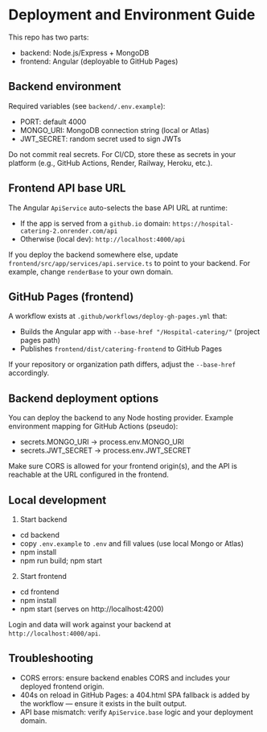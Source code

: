 # Deployment and Environment Guide

This repo has two parts:
- backend: Node.js/Express + MongoDB
- frontend: Angular (deployable to GitHub Pages)

## Backend environment

Required variables (see `backend/.env.example`):
- PORT: default 4000
- MONGO_URI: MongoDB connection string (local or Atlas)
- JWT_SECRET: random secret used to sign JWTs

Do not commit real secrets. For CI/CD, store these as secrets in your platform (e.g., GitHub Actions, Render, Railway, Heroku, etc.).

## Frontend API base URL

The Angular `ApiService` auto-selects the base API URL at runtime:
- If the app is served from a `github.io` domain: `https://hospital-catering-2.onrender.com/api`
- Otherwise (local dev): `http://localhost:4000/api`

If you deploy the backend somewhere else, update `frontend/src/app/services/api.service.ts` to point to your backend. For example, change `renderBase` to your own domain.

## GitHub Pages (frontend)

A workflow exists at `.github/workflows/deploy-gh-pages.yml` that:
- Builds the Angular app with `--base-href "/Hospital-catering/"` (project pages path)
- Publishes `frontend/dist/catering-frontend` to GitHub Pages

If your repository or organization path differs, adjust the `--base-href` accordingly.

## Backend deployment options

You can deploy the backend to any Node hosting provider. Example environment mapping for GitHub Actions (pseudo):

- secrets.MONGO_URI -> process.env.MONGO_URI
- secrets.JWT_SECRET -> process.env.JWT_SECRET

Make sure CORS is allowed for your frontend origin(s), and the API is reachable at the URL configured in the frontend.

## Local development

1) Start backend
- cd backend
- copy `.env.example` to `.env` and fill values (use local Mongo or Atlas)
- npm install
- npm run build; npm start

2) Start frontend
- cd frontend
- npm install
- npm start (serves on http://localhost:4200)

Login and data will work against your backend at `http://localhost:4000/api`.

## Troubleshooting

- CORS errors: ensure backend enables CORS and includes your deployed frontend origin.
- 404s on reload in GitHub Pages: a 404.html SPA fallback is added by the workflow — ensure it exists in the built output.
- API base mismatch: verify `ApiService.base` logic and your deployment domain.
